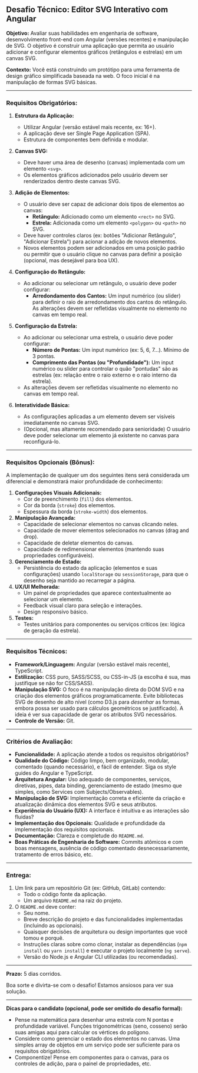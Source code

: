 ## Desafio Técnico: Editor SVG Interativo com Angular

**Objetivo:**
Avaliar suas habilidades em engenharia de software, desenvolvimento front-end com Angular (versões recentes) e manipulação de SVG. O objetivo é construir uma aplicação que permita ao usuário adicionar e configurar elementos gráficos (retângulos e estrelas) em um canvas SVG.

**Contexto:**
Você está construindo um protótipo para uma ferramenta de design gráfico simplificada baseada na web. O foco inicial é na manipulação de formas SVG básicas.

---

### Requisitos Obrigatórios:

1.  **Estrutura da Aplicação:**
    *   Utilizar Angular (versão estável mais recente, ex: 16+).
    *   A aplicação deve ser Single Page Application (SPA).
    *   Estrutura de componentes bem definida e modular.

2.  **Canvas SVG:**
    *   Deve haver uma área de desenho (canvas) implementada com um elemento `<svg>`.
    *   Os elementos gráficos adicionados pelo usuário devem ser renderizados dentro deste canvas SVG.

3.  **Adição de Elementos:**
    *   O usuário deve ser capaz de adicionar dois tipos de elementos ao canvas:
        *   **Retângulo:** Adicionado como um elemento `<rect>` no SVG.
        *   **Estrela:** Adicionada como um elemento `<polygon>` ou `<path>` no SVG.
    *   Deve haver controles claros (ex: botões "Adicionar Retângulo", "Adicionar Estrela") para acionar a adição de novos elementos.
    *   Novos elementos podem ser adicionados em uma posição padrão ou permitir que o usuário clique no canvas para definir a posição (opcional, mas desejável para boa UX).

4.  **Configuração do Retângulo:**
    *   Ao adicionar ou selecionar um retângulo, o usuário deve poder configurar:
        *   **Arredondamento dos Cantos:** Um input numérico (ou slider) para definir o raio de arredondamento dos cantos do retângulo. As alterações devem ser refletidas visualmente no elemento no canvas em tempo real.

5.  **Configuração da Estrela:**
    *   Ao adicionar ou selecionar uma estrela, o usuário deve poder configurar:
        *   **Número de Pontas:** Um input numérico (ex: 5, 6, 7...). Mínimo de 3 pontas.
        *   **Comprimento das Pontas (ou "Profundidade"):** Um input numérico ou slider para controlar o quão "pontudas" são as estrelas (ex: relação entre o raio externo e o raio interno da estrela).
    *   As alterações devem ser refletidas visualmente no elemento no canvas em tempo real.

6.  **Interatividade Básica:**
    *   As configurações aplicadas a um elemento devem ser visíveis imediatamente no canvas SVG.
    *   (Opcional, mas altamente recomendado para senioridade) O usuário deve poder selecionar um elemento já existente no canvas para reconfigurá-lo.

---

### Requisitos Opcionais (Bônus):

A implementação de qualquer um dos seguintes itens será considerada um diferencial e demonstrará maior profundidade de conhecimento:

1.  **Configurações Visuais Adicionais:**
    *   Cor de preenchimento (`fill`) dos elementos.
    *   Cor da borda (`stroke`) dos elementos.
    *   Espessura da borda (`stroke-width`) dos elementos.
2.  **Manipulação Avançada:**
    *   Capacidade de selecionar elementos no canvas clicando neles.
    *   Capacidade de mover elementos selecionados no canvas (drag and drop).
    *   Capacidade de deletar elementos do canvas.
    *   Capacidade de redimensionar elementos (mantendo suas propriedades configuráveis).
3.  **Gerenciamento de Estado:**
    *   Persistência do estado da aplicação (elementos e suas configurações) usando `localStorage` ou `sessionStorage`, para que o desenho seja mantido ao recarregar a página.
4.  **UX/UI Melhorada:**
    *   Um painel de propriedades que aparece contextualmente ao selecionar um elemento.
    *   Feedback visual claro para seleção e interações.
    *   Design responsivo básico.
5.  **Testes:**
    *   Testes unitários para componentes ou serviços críticos (ex: lógica de geração da estrela).

---

### Requisitos Técnicos:

*   **Framework/Linguagem:** Angular (versão estável mais recente), TypeScript.
*   **Estilização:** CSS puro, SASS/SCSS, ou CSS-in-JS (a escolha é sua, mas justifique se não for CSS/SASS).
*   **Manipulação SVG:** O foco é na manipulação direta do DOM SVG e na criação dos elementos gráficos programaticamente. Evite bibliotecas SVG de desenho de alto nível (como D3.js para *desenhar* as formas, embora possa ser usado para cálculos geométricos se justificado). A ideia é ver sua capacidade de gerar os atributos SVG necessários.
*   **Controle de Versão:** Git.

---

### Critérios de Avaliação:

*   **Funcionalidade:** A aplicação atende a todos os requisitos obrigatórios?
*   **Qualidade do Código:** Código limpo, bem organizado, modular, comentado (quando necessário), e fácil de entender. Siga os style guides do Angular e TypeScript.
*   **Arquitetura Angular:** Uso adequado de componentes, serviços, diretivas, pipes, data binding, gerenciamento de estado (mesmo que simples, como Services com Subjects/Observables).
*   **Manipulação de SVG:** Implementação correta e eficiente da criação e atualização dinâmica dos elementos SVG e seus atributos.
*   **Experiência do Usuário (UX):** A interface é intuitiva e as interações são fluidas?
*   **Implementação dos Opcionais:** Qualidade e profundidade da implementação dos requisitos opcionais.
*   **Documentação:** Clareza e completude do `README.md`.
*   **Boas Práticas de Engenharia de Software:** Commits atômicos e com boas mensagens, ausência de código comentado desnecessariamente, tratamento de erros básico, etc.

---

### Entrega:

1.  Um link para um repositório Git (ex: GitHub, GitLab) contendo:
    *   Todo o código fonte da aplicação.
    *   Um arquivo `README.md` na raiz do projeto.
2.  O `README.md` deve conter:
    *   Seu nome.
    *   Breve descrição do projeto e das funcionalidades implementadas (incluindo as opcionais).
    *   Quaisquer decisões de arquitetura ou design importantes que você tomou e porquê.
    *   Instruções claras sobre como clonar, instalar as dependências (`npm install` ou `yarn install`) e executar o projeto localmente (`ng serve`).
    *   Versão do Node.js e Angular CLI utilizadas (ou recomendadas).

---

**Prazo:** 
5 dias corridos.

Boa sorte e divirta-se com o desafio! Estamos ansiosos para ver sua solução.

---

**Dicas para o candidato (opcional, pode ser omitido do desafio formal):**
*   Pense na matemática para desenhar uma estrela com N pontas e profundidade variável. Funções trigonométricas (seno, cosseno) serão suas amigas aqui para calcular os vértices do polígono.
*   Considere como gerenciar o estado dos elementos no canvas. Uma simples array de objetos em um serviço pode ser suficiente para os requisitos obrigatórios.
*   Componentize! Pense em componentes para o canvas, para os controles de adição, para o painel de propriedades, etc.

